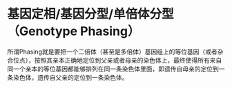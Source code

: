# 基因定相/基因分型/单倍体分型（Genotype Phasing）

所谓Phasing就是要把一个二倍体（甚至是多倍体）基因组上的等位基因（或者杂合位点），按照其亲本正确地定位到父亲或者母亲的染色体上，最终使得所有来自同一个亲本的等位基因都能够排列在同一条染色体里面，即遗传自母亲的定位到一条染色体，遗传自父亲的定位到一条染色体。